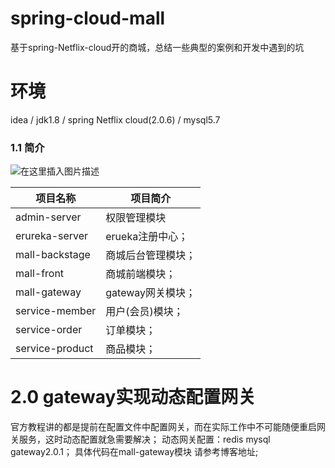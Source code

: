 # spring-cloud-mall
基于spring-Netflix-cloud开的商城，总结一些典型的案例和开发中遇到的坑
# 环境
idea /  jdk1.8 /  spring Netflix cloud(2.0.6) /  mysql5.7
### 1.1 简介
![在这里插入图片描述](https://img-blog.csdnimg.cn/20200122124146239.png?x-oss-process=image/watermark,type_ZmFuZ3poZW5naGVpdGk,shadow_10,text_aHR0cHM6Ly9ibG9nLmNzZG4ubmV0L3FxXzM4MTMwMDk0,size_16,color_FFFFFF,t_70)

| 项目名称 |项目简介  |
|--|--|
|  admin-server| 权限管理模块 |
| erureka-server  |  erueka注册中心；  |
|  mall-backstage | 商城后台管理模块；   |
|  mall-front |   商城前端模块； |
| mall-gateway  |  gateway网关模块；  |
| service-member  | 用户(会员)模块；   |
| service-order  | 订单模块；   |
| service-product  |   商品模块； |

# 2.0 gateway实现动态配置网关
官方教程讲的都是提前在配置文件中配置网关，而在实际工作中不可能随便重启网关服务，这时动态配置就急需要解决；
动态网关配置：redis mysql  gateway2.0.1；
具体代码在mall-gateway模块
请参考博客地址;
